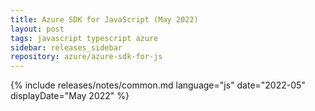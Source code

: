 ```yaml
---
title: Azure SDK for JavaScript (May 2022)
layout: post
tags: javascript typescript azure
sidebar: releases_sidebar
repository: azure/azure-sdk-for-js
---
```

{% include releases/notes/common.md language="js" date="2022-05" displayDate="May 2022" %}
